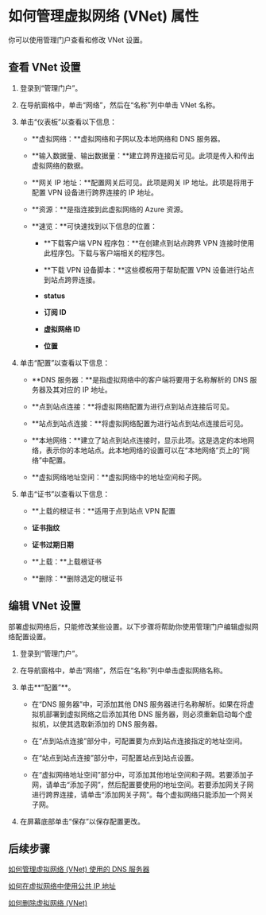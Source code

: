 <properties 
   pageTitle="如何管理虚拟网络 (VNet) 属性"
   description="了解如何查看和编辑虚拟网络设置"
   services="virtual-network"
   documentationCenter="na"
   authors="telmosampaio"
   manager="carolz"
   editor="tysonn"/>
<tags 
   ms.service="virtual-network"
   ms.date="06/08/2015"
   wacn.date=""/>

# 如何管理虚拟网络 (VNet) 属性
你可以使用管理门户查看和修改 VNet 设置。

## 查看 VNet 设置

1. 登录到“管理门户”。

2. 在导航窗格中，单击“网络”，然后在“名称”列中单击 VNet 名称。

3. 单击“仪表板”以查看以下信息：

	- **虚拟网络：**虚拟网络和子网以及本地网络和 DNS 服务器。

	- **输入数据量、输出数据量：**建立跨界连接后可见。此项是传入和传出虚拟网络的数据。

	- **网关 IP 地址：**配置网关后可见。此项是网关 IP 地址。此项是将用于配置 VPN 设备进行跨界连接的 IP 地址。

	- **资源：**是指连接到此虚拟网络的 Azure 资源。

	- **速览：**可快速找到以下信息的位置：

		- **下载客户端 VPN 程序包：**在创建点到站点跨界 VPN 连接时使用此程序包。下载与客户端相关的程序包。

		- **下载 VPN 设备脚本：**这些模板用于帮助配置 VPN 设备进行站点到站点跨界连接。

		- **status**

		- **订阅 ID**
		
		- **虚拟网络 ID**
		
		- **位置**

4. 单击“配置”以查看以下信息：

	- **DNS 服务器：**是指虚拟网络中的客户端将要用于名称解析的 DNS 服务器及其对应的 IP 地址。

	- **点到站点连接：**将虚拟网络配置为进行点到站点连接后可见。

	- **站点到站点连接：**将虚拟网络配置为进行站点到站点连接后可见。

	- **本地网络：**建立了站点到站点连接时，显示此项。这是选定的本地网络，表示你的本地站点。此本地网络的设置可以在“本地网络”页上的“网络”中配置。
	
	- **虚拟网络地址空间：**虚拟网络中的地址空间和子网。

5. 单击“证书”以查看以下信息：

	- **上载的根证书：**适用于点到站点 VPN 配置
	
	- **证书指纹**
	
	- **证书过期日期**
	
	- **上载：**上载根证书
	
	- **删除：**删除选定的根证书

## 编辑 VNet 设置

部署虚拟网络后，只能修改某些设置。以下步骤将帮助你使用管理门户编辑虚拟网络配置设置。

1. 登录到“管理门户”。

2. 在导航窗格中，单击“网络”，然后在“名称”列中单击虚拟网络名称。

3. 单击**“配置”**。

	- 在“DNS 服务器”中，可添加其他 DNS 服务器进行名称解析。如果在将虚拟机部署到虚拟网络之后添加其他 DNS 服务器，则必须重新启动每个虚拟机，以使其选取新添加的 DNS 服务器。
	
	- 在“点到站点连接”部分中，可配置要为点到站点连接指定的地址空间。
	
	- 在“站点到站点连接”部分中，可配置站点到站点设置。
	
	- 在“虚拟网络地址空间”部分中，可添加其他地址空间和子网。若要添加子网，请单击“添加子网”，然后配置要使用的地址空间。若要添加网关子网进行跨界连接，请单击“添加网关子网”。每个虚拟网络只能添加一个网关子网。

4. 在屏幕底部单击“保存”以保存配置更改。

## 后续步骤

[如何管理虚拟网络 (VNet) 使用的 DNS 服务器](virtual-networks-manage-dns-in-vnet)

[如何在虚拟网络中使用公共 IP 地址](virtual-networks-public-ip-within-vnet)

[如何删除虚拟网络 (VNet)](virtual-networks-delete-vnet)

<!---HONumber=64-->
